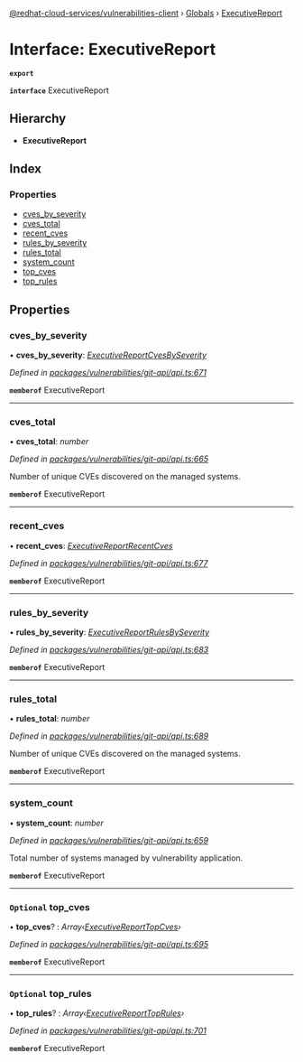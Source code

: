 [@redhat-cloud-services/vulnerabilities-client](../README.md) › [Globals](../globals.md) › [ExecutiveReport](executivereport.md)

# Interface: ExecutiveReport

**`export`** 

**`interface`** ExecutiveReport

## Hierarchy

* **ExecutiveReport**

## Index

### Properties

* [cves_by_severity](executivereport.md#cves_by_severity)
* [cves_total](executivereport.md#cves_total)
* [recent_cves](executivereport.md#recent_cves)
* [rules_by_severity](executivereport.md#rules_by_severity)
* [rules_total](executivereport.md#rules_total)
* [system_count](executivereport.md#system_count)
* [top_cves](executivereport.md#optional-top_cves)
* [top_rules](executivereport.md#optional-top_rules)

## Properties

###  cves_by_severity

• **cves_by_severity**: *[ExecutiveReportCvesBySeverity](executivereportcvesbyseverity.md)*

*Defined in [packages/vulnerabilities/git-api/api.ts:671](https://github.com/fhlavac/javascript-clients/blob/master/packages/vulnerabilities/git-api/api.ts#L671)*

**`memberof`** ExecutiveReport

___

###  cves_total

• **cves_total**: *number*

*Defined in [packages/vulnerabilities/git-api/api.ts:665](https://github.com/fhlavac/javascript-clients/blob/master/packages/vulnerabilities/git-api/api.ts#L665)*

Number of unique CVEs discovered on the managed systems.

**`memberof`** ExecutiveReport

___

###  recent_cves

• **recent_cves**: *[ExecutiveReportRecentCves](executivereportrecentcves.md)*

*Defined in [packages/vulnerabilities/git-api/api.ts:677](https://github.com/fhlavac/javascript-clients/blob/master/packages/vulnerabilities/git-api/api.ts#L677)*

**`memberof`** ExecutiveReport

___

###  rules_by_severity

• **rules_by_severity**: *[ExecutiveReportRulesBySeverity](executivereportrulesbyseverity.md)*

*Defined in [packages/vulnerabilities/git-api/api.ts:683](https://github.com/fhlavac/javascript-clients/blob/master/packages/vulnerabilities/git-api/api.ts#L683)*

**`memberof`** ExecutiveReport

___

###  rules_total

• **rules_total**: *number*

*Defined in [packages/vulnerabilities/git-api/api.ts:689](https://github.com/fhlavac/javascript-clients/blob/master/packages/vulnerabilities/git-api/api.ts#L689)*

Number of unique CVEs discovered on the managed systems.

**`memberof`** ExecutiveReport

___

###  system_count

• **system_count**: *number*

*Defined in [packages/vulnerabilities/git-api/api.ts:659](https://github.com/fhlavac/javascript-clients/blob/master/packages/vulnerabilities/git-api/api.ts#L659)*

Total number of systems managed by vulnerability application.

**`memberof`** ExecutiveReport

___

### `Optional` top_cves

• **top_cves**? : *Array‹[ExecutiveReportTopCves](executivereporttopcves.md)›*

*Defined in [packages/vulnerabilities/git-api/api.ts:695](https://github.com/fhlavac/javascript-clients/blob/master/packages/vulnerabilities/git-api/api.ts#L695)*

**`memberof`** ExecutiveReport

___

### `Optional` top_rules

• **top_rules**? : *Array‹[ExecutiveReportTopRules](executivereporttoprules.md)›*

*Defined in [packages/vulnerabilities/git-api/api.ts:701](https://github.com/fhlavac/javascript-clients/blob/master/packages/vulnerabilities/git-api/api.ts#L701)*

**`memberof`** ExecutiveReport
